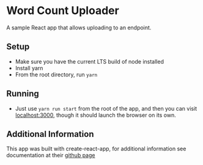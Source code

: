 # Word Count Uploader
A sample React app that allows uploading to an endpoint.

## Setup
- Make sure you have the current LTS build of node installed
- Install yarn
- From the root directory, run `yarn`

## Running
- Just use `yarn run start` from the root of the app, and then you can visit [localhost:3000](http://localhost:3000), though it should launch the browser on its own.


## Additional Information
This app was built with create-react-app, for additional information see documentation at their [github page](https://github.com/facebook/create-react-app)
